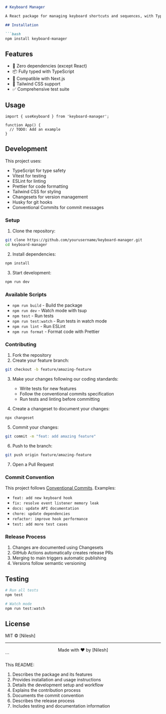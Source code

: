 ````markdown:README.md
# Keyboard Manager

A React package for managing keyboard shortcuts and sequences, with TypeScript support and Next.js compatibility.

## Installation

```bash
npm install keyboard-manager
````

## Features

- 🎯 Zero dependencies (except React)
- 📦 Fully typed with TypeScript
- 🔄 Compatible with Next.js
- 🎨 Tailwind CSS support
- ✅ Comprehensive test suite

## Usage

```tsx
import { useKeyboard } from 'keyboard-manager';

function App() {
  // TODO: Add an example
}
```

## Development

This project uses:

- TypeScript for type safety
- Vitest for testing
- ESLint for linting
- Prettier for code formatting
- Tailwind CSS for styling
- Changesets for version management
- Husky for git hooks
- Conventional Commits for commit messages

### Setup

1. Clone the repository:

```bash
git clone https://github.com/yourusername/keyboard-manager.git
cd keyboard-manager
```

2. Install dependencies:

```bash
npm install
```

3. Start development:

```bash
npm run dev
```

### Available Scripts

- `npm run build` - Build the package
- `npm run dev` - Watch mode with tsup
- `npm test` - Run tests
- `npm run test:watch` - Run tests in watch mode
- `npm run lint` - Run ESLint
- `npm run format` - Format code with Prettier

### Contributing

1. Fork the repository
2. Create your feature branch:

```bash
git checkout -b feature/amazing-feature
```

3. Make your changes following our coding standards:

   - Write tests for new features
   - Follow the conventional commits specification
   - Run tests and linting before committing

4. Create a changeset to document your changes:

```bash
npx changeset
```

5. Commit your changes:

```bash
git commit -m "feat: add amazing feature"
```

6. Push to the branch:

```bash
git push origin feature/amazing-feature
```

7. Open a Pull Request

### Commit Convention

This project follows [Conventional Commits](https://www.conventionalcommits.org/). Examples:

- `feat: add new keyboard hook`
- `fix: resolve event listener memory leak`
- `docs: update API documentation`
- `chore: update dependencies`
- `refactor: improve hook performance`
- `test: add more test cases`

### Release Process

1. Changes are documented using Changesets
2. GitHub Actions automatically creates release PRs
3. Merging to main triggers automatic publishing
4. Versions follow semantic versioning

## Testing

```bash
# Run all tests
npm test

# Watch mode
npm run test:watch
```

## License

MIT © [Nilesh]

---

<div align="center">
Made with ❤️ by [Nilesh]
</div>
```

This README:

1. Describes the package and its features
2. Provides installation and usage instructions
3. Details the development setup and workflow
4. Explains the contribution process
5. Documents the commit convention
6. Describes the release process
7. Includes testing and documentation information
